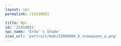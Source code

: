 ```yaml
---
layout: npc
permalink: /21410051

title: Npc
id: '21410051'
npc_name: 'Erda''s Shade'
icon_url: 'portrait/mob/23000084_b_snowqueen_p.png'
---
```

